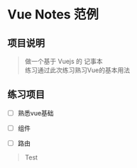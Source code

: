 # Vue Notes 范例

## 项目说明

> 做一个基于 Vuejs 的 记事本  
> 练习通过此次练习熟习Vue的基本用法

## 练习项目

- [ ] 熟悉vue基础
- [ ] 组件
- [ ] 路由


> Test  
> 
